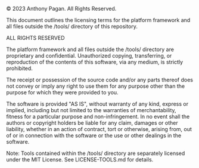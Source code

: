 © 2023 Anthony Pagan. All Rights Reserved.

This document outlines the licensing terms for the platform framework and all files outside the /tools/ directory of this repository.

ALL RIGHTS RESERVED

The platform framework and all files outside the /tools/ directory are proprietary and confidential. Unauthorized copying, transferring, or reproduction of the contents of this software, via any medium, is strictly prohibited.

The receipt or possession of the source code and/or any parts thereof does not convey or imply any right to use them for any purpose other than the purpose for which they were provided to you.

The software is provided "AS IS", without warranty of any kind, express or implied, including but not limited to the warranties of merchantability, fitness for a particular purpose and non-infringement. In no event shall the authors or copyright holders be liable for any claim, damages or other liability, whether in an action of contract, tort or otherwise, arising from, out of or in connection with the software or the use or other dealings in the software.

Note: Tools contained within the /tools/ directory are separately licensed under the MIT License. See LICENSE-TOOLS.md for details.
